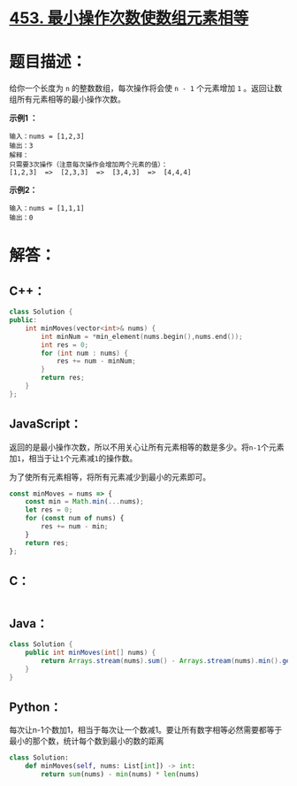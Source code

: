 # [453. 最小操作次数使数组元素相等](https://leetcode-cn.com/problems/minimum-moves-to-equal-array-elements/)

# 题目描述：

给你一个长度为 `n` 的整数数组，每次操作将会使 `n - 1` 个元素增加 `1` 。返回让数组所有元素相等的最小操作次数。

**示例1 ：**

```
输入：nums = [1,2,3]
输出：3
解释：
只需要3次操作（注意每次操作会增加两个元素的值）：
[1,2,3]  =>  [2,3,3]  =>  [3,4,3]  =>  [4,4,4]
```

**示例2：**

```
输入：nums = [1,1,1]
输出：0
```



# 解答：

## C++：

```C++
class Solution {
public:
    int minMoves(vector<int>& nums) {
        int minNum = *min_element(nums.begin(),nums.end());
        int res = 0;
        for (int num : nums) {
            res += num - minNum;
        }
        return res;
    }
};
```

## JavaScript：

返回的是最小操作次数，所以不用关心让所有元素相等的数是多少。将`n-1`个元素加`1`，相当于让`1`个元素减`1`的操作数。

为了使所有元素相等，将所有元素减少到最小的元素即可。

```javascript
const minMoves = nums => {
    const min = Math.min(...nums);
    let res = 0;
    for (const num of nums) {
        res += num - min;
    }
    return res;
};
```

## C：
```c

```

## Java：
```java
class Solution {
    public int minMoves(int[] nums) {
        return Arrays.stream(nums).sum() - Arrays.stream(nums).min().getAsInt() * nums.length;
    }
}
```

## Python：
每次让n-1个数加1，相当于每次让一个数减1。要让所有数字相等必然需要都等于最小的那个数，统计每个数到最小的数的距离
```python
class Solution:
    def minMoves(self, nums: List[int]) -> int:
        return sum(nums) - min(nums) * len(nums)
```

